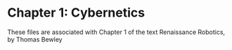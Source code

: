 # Chapter 1: Cybernetics
These files are associated with Chapter 1 of the text Renaissance Robotics, by Thomas Bewley
